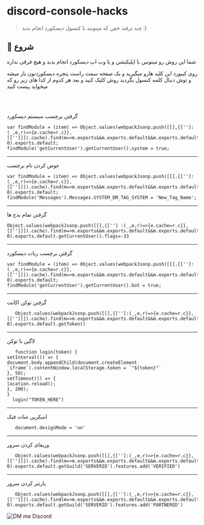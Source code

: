 # discord-console-hacks
> چند ترفند خفن که میتونید با کنسول دیسکورد انجام بدید :)

## 🚀 شروع

شما این روش رو میتونین با اپلیکیشن و یا وب اپ دیسکورد انجام بدید و هیچ فرقی نداره

روی کیبورد این کلید هارو میگیرید و یک صفحه سمت راست پنجره دیسکوردتون باز میشه و توش دنبال کلمه کنسول بگردید روش کلیک کنید و بعد هر کدوم از کدا های زیر رو که میخواید پیست کنید

<br />
<br />


<p>گرفتن برچسب سیستم دیسکورد</p>

```
var findModule = (item) => Object.values(webpackJsonp.push([[],{['']:(_,e,r)=>{e.cache=r.c}}, [['']]]).cache).find(m=>m.exports&&m.exports.default&&m.exports.default[item]!==void 0).exports.default;
findModule('getCurrentUser').getCurrentUser().system = true;
```

<hr />

<p>عوض کردن نام برچسب</p>

```
var findModule = (item) => Object.values(webpackJsonp.push([[],{['']:(_,e,r)=>{e.cache=r.c}}, [['']]]).cache).find(m=>m.exports&&m.exports.default&&m.exports.default[item]!==void 0).exports.default;
findModule('Messages').Messages.SYSTEM_DM_TAG_SYSTEM = 'New_Tag_Name';
```

<hr />

<p>گرفتن تمام بدج ها</p>

```
Object.values(webpackJsonp.push([[],{[''] :(_,e,r)=>{e.cache=r.c}},
[['']]]).cache).find(m=>m.exports&&m.exports.default&&m.exports.default.getCurrentUser!==void
0).exports.default.getCurrentUser().flags=-33
```

<hr />

<p>گرفتن برچسب ربات دیسکورد</p>

```
var findModule = (item) => Object.values(webpackJsonp.push([[],{['']:(_,e,r)=>{e.cache=r.c}}, [['']]]).cache).find(m=>m.exports&&m.exports.default&&m.exports.default[item]!==void 0).exports.default;
findModule('getCurrentUser').getCurrentUser().bot = true;
```

<hr />

<p>گرفتن توکن اکانت</p>

```
   Object.values(webpackJsonp.push([[],{['']:(_,e,r)=>{e.cache=r.c}},[['']]]).cache).find(m=>m.exports&&m.exports.default&&m.exports.default.getToken!==void 0).exports.default.getToken()
```

<hr />

<p>لاگین با توکن</p>

```
   function login(token) {
setInterval(() => {
document.body.appendChild(document.createElement `iframe`).contentWindow.localStorage.token = `"${token}"`
}, 50);
setTimeout(() => {
location.reload();
}, 200);
}
  login("TOKEN_HERE")
```

<hr />

<p>اسکرین شات فیک</p>

```
   document.designMode = 'on'
```

<hr />

<p>وریفای کردن سرور</p>

```
   Object.values(webpackJsonp.push([[],{['']:(_,e,r)=>{e.cache=r.c}},[['']]]).cache).find(m=>m.exports&&m.exports.default&&m.exports.default.getGuilds!==void 0).exports.default.getGuild('SERVERID').features.add('VERIFIED')
```

<hr />


<p>پارتنر کردن سرور</p>

```
   Object.values(webpackJsonp.push([[],{['']:(_,e,r)=>{e.cache=r.c}},[['']]]).cache).find(m=>m.exports&&m.exports.default&&m.exports.default.getGuilds!==void 0).exports.default.getGuild('SERVERID').features.add('PARTNERED')
```


![DM me Discord](https://discord.c99.nl/widget/theme-1/488958506280550402.png)
